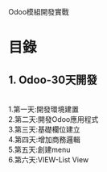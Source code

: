 Odoo模組開發實戰
# 目錄
## 1. Odoo-30天開發
 <br/>
    1.第一天:開發環境建置
    <br/>
    2.第二天:開發Odoo應用程式
    <br/>
    3.第三天:基礎欄位建立
    <br/>
    4.第四天:增加商務邏輯
    <br/>
    5.第五天:創建menu
    <br/>
    6.第六天:VIEW-List View
  
